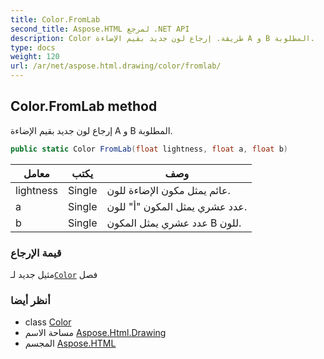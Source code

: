 ```yaml
---
title: Color.FromLab
second_title: Aspose.HTML لمرجع .NET API
description: Color طريقة. إرجاع لون جديد بقيم الإضاءة A و B المطلوبة.
type: docs
weight: 120
url: /ar/net/aspose.html.drawing/color/fromlab/
---
```

## Color.FromLab method

إرجاع لون جديد بقيم الإضاءة A و B المطلوبة.

```csharp
public static Color FromLab(float lightness, float a, float b)
```

| معامل | يكتب | وصف |
| --- | --- | --- |
| lightness | Single | عائم يمثل مكون الإضاءة للون. |
| a | Single | عدد عشري يمثل المكون "أ" للون. |
| b | Single | عدد عشري يمثل المكون B للون. |

### قيمة الإرجاع

مثيل جديد لـ[`Color`](../) فصل

### أنظر أيضا

* class [Color](../)
* مساحة الاسم [Aspose.Html.Drawing](../../color/)
* المجسم [Aspose.HTML](../../../)


